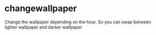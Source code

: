 # changewallpaper
Change the wallpaper depending on the hour. So you can swap between lighter wallpaper and darker wallpaper
